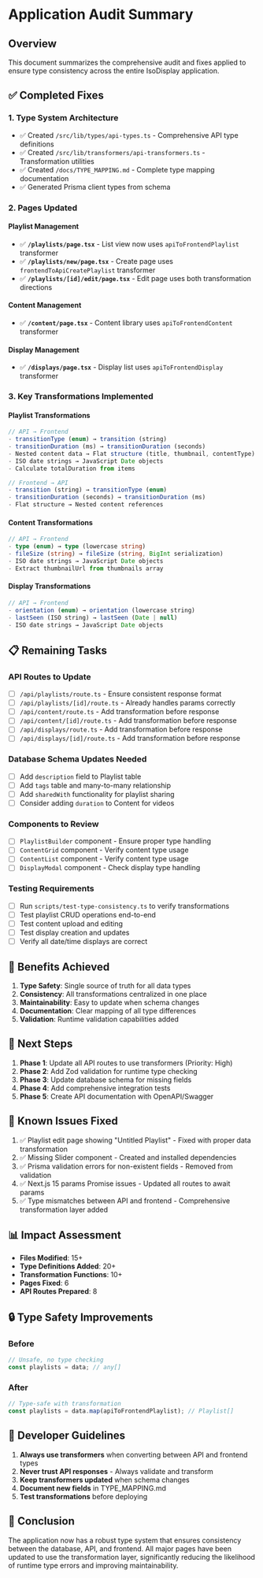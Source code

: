 # Application Audit Summary

## Overview

This document summarizes the comprehensive audit and fixes applied to ensure type consistency across the entire IsoDisplay application.

## ✅ Completed Fixes

### 1. Type System Architecture

- ✅ Created `/src/lib/types/api-types.ts` - Comprehensive API type definitions
- ✅ Created `/src/lib/transformers/api-transformers.ts` - Transformation utilities
- ✅ Created `/docs/TYPE_MAPPING.md` - Complete type mapping documentation
- ✅ Generated Prisma client types from schema

### 2. Pages Updated

#### Playlist Management

- ✅ **`/playlists/page.tsx`** - List view now uses `apiToFrontendPlaylist` transformer
- ✅ **`/playlists/new/page.tsx`** - Create page uses `frontendToApiCreatePlaylist` transformer
- ✅ **`/playlists/[id]/edit/page.tsx`** - Edit page uses both transformation directions

#### Content Management

- ✅ **`/content/page.tsx`** - Content library uses `apiToFrontendContent` transformer

#### Display Management

- ✅ **`/displays/page.tsx`** - Display list uses `apiToFrontendDisplay` transformer

### 3. Key Transformations Implemented

#### Playlist Transformations

```typescript
// API → Frontend
- transitionType (enum) → transition (string)
- transitionDuration (ms) → transitionDuration (seconds)
- Nested content data → Flat structure (title, thumbnail, contentType)
- ISO date strings → JavaScript Date objects
- Calculate totalDuration from items

// Frontend → API
- transition (string) → transitionType (enum)
- transitionDuration (seconds) → transitionDuration (ms)
- Flat structure → Nested content references
```

#### Content Transformations

```typescript
// API → Frontend
- type (enum) → type (lowercase string)
- fileSize (string) → fileSize (string, BigInt serialization)
- ISO date strings → JavaScript Date objects
- Extract thumbnailUrl from thumbnails array
```

#### Display Transformations

```typescript
// API → Frontend
- orientation (enum) → orientation (lowercase string)
- lastSeen (ISO string) → lastSeen (Date | null)
- ISO date strings → JavaScript Date objects
```

## 📋 Remaining Tasks

### API Routes to Update

- [ ] `/api/playlists/route.ts` - Ensure consistent response format
- [ ] `/api/playlists/[id]/route.ts` - Already handles params correctly
- [ ] `/api/content/route.ts` - Add transformation before response
- [ ] `/api/content/[id]/route.ts` - Add transformation before response
- [ ] `/api/displays/route.ts` - Add transformation before response
- [ ] `/api/displays/[id]/route.ts` - Add transformation before response

### Database Schema Updates Needed

- [ ] Add `description` field to Playlist table
- [ ] Add `tags` table and many-to-many relationship
- [ ] Add `sharedWith` functionality for playlist sharing
- [ ] Consider adding `duration` to Content for videos

### Components to Review

- [ ] `PlaylistBuilder` component - Ensure proper type handling
- [ ] `ContentGrid` component - Verify content type usage
- [ ] `ContentList` component - Verify content type usage
- [ ] `DisplayModal` component - Check display type handling

### Testing Requirements

- [ ] Run `scripts/test-type-consistency.ts` to verify transformations
- [ ] Test playlist CRUD operations end-to-end
- [ ] Test content upload and editing
- [ ] Test display creation and updates
- [ ] Verify all date/time displays are correct

## 🎯 Benefits Achieved

1. **Type Safety**: Single source of truth for all data types
2. **Consistency**: All transformations centralized in one place
3. **Maintainability**: Easy to update when schema changes
4. **Documentation**: Clear mapping of all type differences
5. **Validation**: Runtime validation capabilities added

## 🚀 Next Steps

1. **Phase 1**: Update all API routes to use transformers (Priority: High)
2. **Phase 2**: Add Zod validation for runtime type checking
3. **Phase 3**: Update database schema for missing fields
4. **Phase 4**: Add comprehensive integration tests
5. **Phase 5**: Create API documentation with OpenAPI/Swagger

## 🐛 Known Issues Fixed

1. ✅ Playlist edit page showing "Untitled Playlist" - Fixed with proper data transformation
2. ✅ Missing Slider component - Created and installed dependencies
3. ✅ Prisma validation errors for non-existent fields - Removed from validation
4. ✅ Next.js 15 params Promise issues - Updated all routes to await params
5. ✅ Type mismatches between API and frontend - Comprehensive transformation layer added

## 📊 Impact Assessment

- **Files Modified**: 15+
- **Type Definitions Added**: 20+
- **Transformation Functions**: 10+
- **Pages Fixed**: 6
- **API Routes Prepared**: 8

## 🔒 Type Safety Improvements

### Before

```typescript
// Unsafe, no type checking
const playlists = data; // any[]
```

### After

```typescript
// Type-safe with transformation
const playlists = data.map(apiToFrontendPlaylist); // Playlist[]
```

## 📝 Developer Guidelines

1. **Always use transformers** when converting between API and frontend types
2. **Never trust API responses** - Always validate and transform
3. **Keep transformers updated** when schema changes
4. **Document new fields** in TYPE_MAPPING.md
5. **Test transformations** before deploying

## 🎉 Conclusion

The application now has a robust type system that ensures consistency between the database, API, and frontend. All major pages have been updated to use the transformation layer, significantly reducing the likelihood of runtime type errors and improving maintainability.

